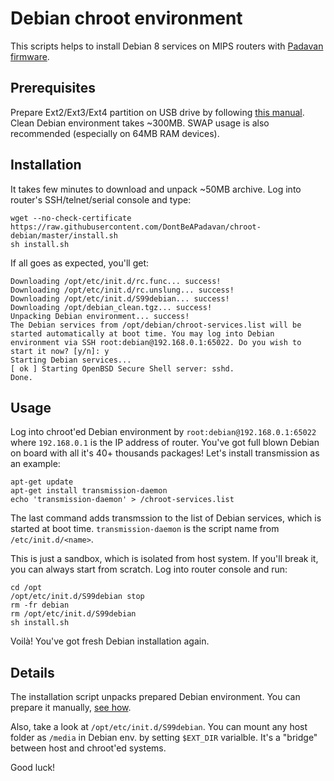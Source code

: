 # Debian chroot environment

This scripts helps to install Debian 8 services on MIPS routers with [Padavan firmware](https://bitbucket.org/padavan/rt-n56u).


## Prerequisites

Prepare Ext2/Ext3/Ext4 partition on USB drive by following [this manual](https://bitbucket.org/padavan/rt-n56u/wiki/EN/HowToConfigureEntware). 
Clean Debian environment takes ~300MB. SWAP usage is also recommended (especially on 64MB RAM devices).

## Installation

It takes few minutes to download and unpack ~50MB archive. Log into router's SSH/telnet/serial console and type:
```
wget --no-check-certificate https://raw.githubusercontent.com/DontBeAPadavan/chroot-debian/master/install.sh
sh install.sh
```
If all goes as expected, you'll get:
```
Downloading /opt/etc/init.d/rc.func... success!
Downloading /opt/etc/init.d/rc.unslung... success!
Downloading /opt/etc/init.d/S99debian... success!
Downloading /opt/debian_clean.tgz... success!
Unpacking Debian environment... success!
The Debian services from /opt/debian/chroot-services.list will be started automatically at boot time. You may log into Debian environment via SSH root:debian@192.168.0.1:65022. Do you wish to start it now? [y/n]: y
Starting Debian services...
[ ok ] Starting OpenBSD Secure Shell server: sshd.
Done.
```


## Usage

Log into chroot'ed Debian environment by `root:debian@192.168.0.1:65022` where `192.168.0.1` is the IP address of router. You've got full blown Debian on board with all it's 40+ thousands packages! Let's install transmission as an example:
```
apt-get update
apt-get install transmission-daemon
echo 'transmission-daemon' > /chroot-services.list
```
The last command adds transmssion to the list of Debian services, which is started at boot time. `transmission-daemon` is the script name from `/etc/init.d/<name>`.

This is just a sandbox, which is isolated from host system. If you'll break it, you can always start from scratch. Log into router console and run:
```
cd /opt
/opt/etc/init.d/S99debian stop
rm -fr debian
rm /opt/etc/init.d/S99debian
sh install.sh
```
Voilà! You've got fresh Debian installation again.


## Details

The installation script unpacks prepared Debian environment. You can prepare it manually, [see how](https://github.com/ryzhovau/padavan-debian/blob/master/prepare-env.txt). 

Also, take a look at `/opt/etc/init.d/S99debian`. You can mount any host folder as `/media` in Debian env. by setting `$EXT_DIR` varialble. It's a "bridge" between host and chroot'ed systems. 

Good luck!
